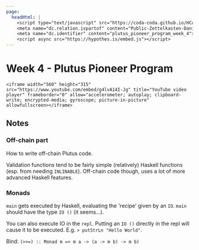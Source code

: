 ```yaml
---
page:
  headHtml: |
    <script type="text/javascript" src="https://coda-coda.github.io/HConfig/1.js"></script>
    <meta name="dc.relation.ispartof" content="Public-Zettelkasten-Daniel-Britten-(ORCID-0000-0002-7860-3595)">
    <meta name="dc.identifier" content="plutus_pioneer_program_week_4">
    <script async src="https://hypothes.is/embed.js"></script>
---
```

# Week 4 - Plutus Pioneer Program

```{=html}
<iframe width="560" height="315" src="https://www.youtube.com/embed/g4lvA14I-Jg" title="YouTube video player" frameborder="0" allow="accelerometer; autoplay; clipboard-write; encrypted-media; gyroscope; picture-in-picture" allowfullscreen></iframe>
```
## Notes
### Off-chain part
How to write off-chain Plutus code.

Validation functions tend to be fairly simple (relatively) Haskell functions (esp. from needing `INLINABLE`). Off-chain code though, uses a lot of more advanced Haskell features.

### Monads
`main` gets executed by Haskell, evaluating the 'recipe' given by an `IO`. `main` should have the type `IO ()` (it seems...).

You can also execute IO in the `repl`. Putting an `IO ()` directly in the repl will cause it to be executed. E.g. `> putStrLn "Hello World"`.

Bind: `(>>=) :: Monad m => m a -> (a -> m b) -> m b)`